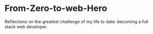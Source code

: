 # From-Zero-to-web-Hero
Reflections on the greatest challenge of my life to date: becoming a full stack web developer.
